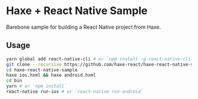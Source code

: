 # Haxe + React Native Sample

Barebone sample for building a React Native project from Haxe.

## Usage

```bash
yarn global add react-native-cli # or `npm install -g react-native-cli`
git clone --recursive https://github.com/haxe-react/haxe-react-native-sample
cd haxe-react-native-sample
haxe ios.hxml && haxe android.hxml
cd bin
yarn # or `npm install`
react-native run-ios # or `react-native run-android`
```